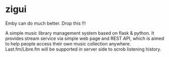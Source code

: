 # zigui
Emby can do much better.  Drop this !!!

A simple music library management system based on flask &amp; python. It provides stream service via simple web page and REST API, which is aimed to help people access their own music collection anywhere. Last.fm/Libre.fm will be supported in server side to scrob listening history.

